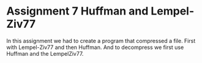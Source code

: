 # Assignment 7 Huffman and Lempel-Ziv77
In this assignment we had to create a program that compressed a file. First with Lempel-Ziv77 and then Huffman. 
And to decompress we first use Huffman and the LempelZiv77.
